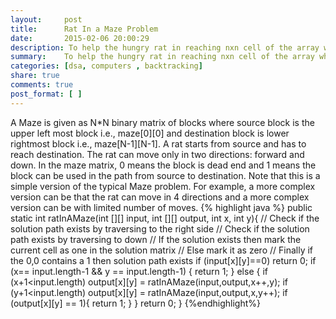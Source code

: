 ```yaml
---
layout:     post
title:      Rat In a Maze Problem
date:       2015-02-06 20:00:29
description: To help the hungry rat in reaching nxn cell of the array when starting from (0,0)
summary:    To help the hungry rat in reaching nxn cell of the array when starting from (0,0)
categories: [dsa, computers , backtracking]
share: true
comments: true
post_format: [ ]
---
```

A Maze is given as N*N binary matrix of blocks where source block is the upper left most block i.e., maze[0][0] and destination block is lower rightmost block i.e., maze[N-1][N-1]. A rat starts from source and has to reach destination. The rat can move only in two directions: forward and down.
In the maze matrix, 0 means the block is dead end and 1 means the block can be used in the path from source to destination. Note that this is a simple version of the typical Maze problem. For example, a more complex version can be that the rat can move in 4 directions and a more complex version can be with limited number of moves.
{% highlight java %}
public static int ratInAMaze(int [][] input, int [][] output, int x, int y){
    // Check if the solution path exists by traversing to the right side
    // Check if the solution path exists by traversing to down
    // If the solution exists then mark the current cell as one in the solution matrix
    // Else mark it as zero
    // Finally if the 0,0 contains a 1 then solution path exists
    if (input[x][y]==0)
        return 0;
    if (x== input.length-1 && y == input.length-1) {
        return 1;
    } else  {
        if (x+1<input.length)
            output[x][y] = ratInAMaze(input,output,x++,y);
        if (y+1<input.length)
            output[x][y] = ratInAMaze(input,output,x,y++);
        if (output[x][y] == 1){
            return 1;
        }
    }
    return 0;
}
{%endhighlight%}